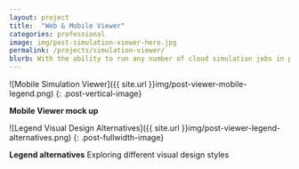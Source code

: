 ```yaml
---
layout: project
title:  "Web & Mobile Viewer"
categories: professional
image: img/post-simulation-viewer-hero.jpg
permalink: /projects/simulation-viewer/
blurb: With the ability to run any number of cloud simulation jobs in parallel, and with each taking up to hours to solve, it is desirable to monitor them on the go. The Simulation Job Monitor provides a way to check progress and status.
---
```


![Mobile Simulation Viewer]({{ site.url }}img/post-viewer-mobile-legend.png)
{: .post-vertical-image}

<div class="mdl-card__supporting-text meta meta--fill mdl-color-text--grey-600">
  <div>
	<strong>Mobile Viewer mock up</strong>
	<span></span>
  </div>
</div>

![Legend Visual Design Alternatives]({{ site.url }}img/post-viewer-legend-alternatives.png)
{: .post-fullwidth-image}

<div class="mdl-card__supporting-text meta meta--fill mdl-color-text--grey-600">
  <div>
	<strong>Legend alternatives</strong>
	<span>Exploring different visual design styles</span>
  </div>
</div>


